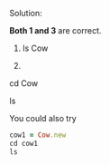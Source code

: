 


Solution:

**Both 1 and 3** are correct.

1) ls Cow


3)  
  cd Cow
  
  ls




You could also try

```ruby
cow1 = Cow.new
cd cow1
ls
```
